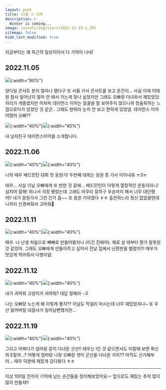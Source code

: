 ```yaml
---
layout: post
title: 11월 그 이후
description: >
  Winter is coming...
image: /assets/img/start/2022-11-19-1.JPG
sitemap: false
hide_last_modified: true
---
```


지금부터는 꽤 최근의 일상이어서 다 기억이 나네!

## 2022.11.05

![](/assets/img/start/2022-11-5-1.JPG){:width="80%"}

양다일 콘서트 본지 얼마나 됐다구 또 서울 가서 콘서트를 보고 온건지... 사실 이때 이태원 참사 일어난지 얼마 안 돼서 가는게 맞나 싶었지만 그래도 오빠랑 다녀와서 재밌었당. 자리가 개똥였지만 어차피 데이먼스 이어는 얼굴을 잘 보여주지 않으니까 청음회하는 느낌으로다가 있었던 것 같군.. 그래도 맨뒤라 눈치 안 보고 편하게 있었넴. 데이먼스 이어 어땠어 오빠??

![](/assets/img/start/2022-11-5-2.JPG){:width="40%"}![](/assets/img/start/IMG_4703.JPG){:width="40%"}

내 남자친구 태이먼스이어를 소개합니다.

## 2022.11.06

![](/assets/img/start/2022-11-6-1.JPG){:width="40%"}![](/assets/img/start/2022-11-6-4.JPG){:width="40%"}

나의 때우 배드민턴 대회 첫 응원기! 두번째 대회는 응원 못 가서 미아내유 ㅠ3ㅠ

태우... 사실 이날 오빠에게 또 반한 것 같애... 배드민턴이 이렇게 열정적인 운동이라니! 심지어 잘해! 쥐나서 걱정 됐었는데 그래도 마무리 잘하구 우승까지 해서 너무 대단했어!! 내가 응원가서 그런 건가 흠~~ 또 응원 가야겠다 ㅎㅎ 출전하느라 정신 없었을텐데 나까지 신경써줘서 고마워🤍

## 2022.11.11

![](/assets/img/start/2022-11-10.JPG){:width="40%"}![](/assets/img/start/2022-11-11-2.JPG){:width="40%"}

때우. 나 난생 처음으로 빼빼로 만들어봤자나 (이건 진짜야). 재료 살 때부터 뭔가 잘못된 것 같았어. 그래도 오빠에게 만들어주고 싶어서 전날 집에서 난장판을 벌렸지!!! 때우가 맛있게 먹어줘서 다행이얌. 

## 2022.11.12

![](/assets/img/start/2022-11-12-2.JPG){:width="40%"}![](/assets/img/start/2022-11-12-4.JPG){:width="40%"}

내가 귀여워 고양이가 귀여워? 대답 잘해라 -.0

나는 오빠랑 노는게 왜 이렇게 좋지?? 이날도 막걸리 마시는데 너무 재밌었쟈나~ 또 우산 잃어버릴 대참사가 일어날뻔했지만...


## 2022.11.19

![](/assets/img/start/2022-11-19-1.JPG){:width="40%"}![](/assets/img/start/2022-11-19-2.JPG){:width="40%"}

그리고 어쩌다가 엄마랑 같이 다녀온 군산!! 태우는 I인 것 같으면서도 이럴때 보면 확신의 E랄까...? 어떻게 엄마랑 나랑 오빠랑 셋이 군산을 다녀온 거지?? 아직도 신기해부러... 때우 덕분에 재밌게 갔다왔다 ㅎㅎ

---

이상 100일 전까지 기억에 남는 순간들을 정리해보았어요〰️ 앞으로도 재밌는 추억 많이 많이 만들쟈!!
